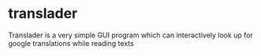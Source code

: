 # translader
Translader is a very simple GUI program which can interactively look up for google translations while reading texts
